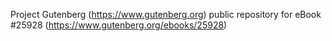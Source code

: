 Project Gutenberg (https://www.gutenberg.org) public repository for eBook #25928 (https://www.gutenberg.org/ebooks/25928)
